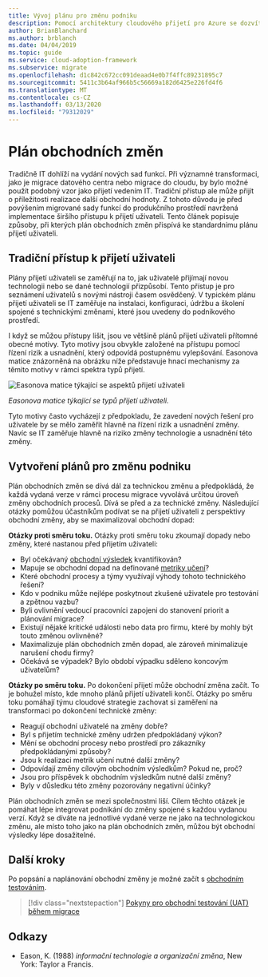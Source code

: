 ```yaml
---
title: Vývoj plánu pro změnu podniku
description: Pomocí architektury cloudového přijetí pro Azure se dozvíte, jak vám plán pro obchodní změnu může pomáhat s implementací širšího plánu přijetí uživateli.
author: BrianBlanchard
ms.author: brblanch
ms.date: 04/04/2019
ms.topic: guide
ms.service: cloud-adoption-framework
ms.subservice: migrate
ms.openlocfilehash: d1c842c672cc091deaad4e0b7f4ffc89231895c7
ms.sourcegitcommit: 5411c3b64af966b5c56669a182d6425e226fd4f6
ms.translationtype: MT
ms.contentlocale: cs-CZ
ms.lasthandoff: 03/13/2020
ms.locfileid: "79312029"
---
```

# <a name="business-change-plan"></a>Plán obchodních změn

Tradičně IT dohlíží na vydání nových sad funkcí. Při významné transformaci, jako je migrace datového centra nebo migrace do cloudu, by bylo možné použít podobný vzor jako přijetí vedením IT. Tradiční přístup ale může přijít o příležitosti realizace další obchodní hodnoty. Z tohoto důvodu je před povýšením migrované sady funkcí do produkčního prostředí navržená implementace širšího přístupu k přijetí uživateli. Tento článek popisuje způsoby, při kterých plán obchodních změn přispívá ke standardnímu plánu přijetí uživateli.

## <a name="traditional-user-adoption-approach"></a>Tradiční přístup k přijetí uživateli

Plány přijetí uživateli se zaměřují na to, jak uživatelé přijímají novou technologii nebo se dané technologií přizpůsobí. Tento přístup je pro seznámení uživatelů s novými nástroji časem osvědčený. V typickém plánu přijetí uživateli se IT zaměřuje na instalaci, konfiguraci, údržbu a školení spojené s technickými změnami, které jsou uvedeny do podnikového prostředí.

I když se můžou přístupy lišit, jsou ve většině plánů přijetí uživateli přítomné obecné motivy. Tyto motivy jsou obvykle založené na přístupu pomocí řízení rizik a usnadnění, který odpovídá postupnému vylepšování. Easonova matice znázorněná na obrázku níže představuje hnací mechanismy za těmito motivy v rámci spektra typů přijetí.

![Easonova matice týkající se aspektů přijetí uživateli](../../../_images/migrate/eason-matrix.jpg)

*Easonova matice týkající se typů přijetí uživateli.*

Tyto motivy často vycházejí z předpokladu, že zavedení nových řešení pro uživatele by se mělo zaměřit hlavně na řízení rizik a usnadnění změny. Navíc se IT zaměřuje hlavně na riziko změny technologie a usnadnění této změny.

## <a name="create-business-change-plans"></a>Vytvoření plánů pro změnu podniku

Plán obchodních změn se dívá dál za technickou změnu a předpokládá, že každá vydaná verze v rámci procesu migrace vyvolává určitou úroveň změny obchodních procesů. Dívá se před a za technické změny. Následující otázky pomůžou účastníkům podívat se na přijetí uživateli z perspektivy obchodní změny, aby se maximalizoval obchodní dopad:

**Otázky proti směru toku.** Otázky proti směru toku zkoumají dopady nebo změny, které nastanou před přijetím uživateli:

- Byl očekávaný [obchodní výsledek](../../../strategy/business-outcomes/index.md) kvantifikován?
- Mapuje se obchodní dopad na definované [metriky učení](../../../strategy/learning-metrics.md)?
- Které obchodní procesy a týmy využívají výhody tohoto technického řešení?
- Kdo v podniku může nejlépe poskytnout zkušené uživatele pro testování a zpětnou vazbu?
- Byli ovlivnění vedoucí pracovníci zapojeni do stanovení priorit a plánování migrace?
- Existují nějaké kritické události nebo data pro firmu, které by mohly být touto změnou ovlivněné?
- Maximalizuje plán obchodních změn dopad, ale zároveň minimalizuje narušení chodu firmy?
- Očekává se výpadek? Bylo období výpadku sděleno koncovým uživatelům?

**Otázky po směru toku.** Po dokončení přijetí může obchodní změna začít. To je bohužel místo, kde mnoho plánů přijetí uživateli končí. Otázky po směru toku pomáhají týmu cloudové strategie zachovat si zaměření na transformaci po dokončení technické změny:

- Reagují obchodní uživatelé na změny dobře?
- Byl s přijetím technické změny udržen předpokládaný výkon?
- Mění se obchodní procesy nebo prostředí pro zákazníky předpokládanými způsoby?
- Jsou k realizaci metrik učení nutné další změny?
- Odpovídají změny cílovým obchodním výsledkům? Pokud ne, proč?
- Jsou pro příspěvek k obchodním výsledkům nutné další změny?
- Byly v důsledku této změny pozorovány negativní účinky?

Plán obchodních změn se mezi společnostmi liší. Cílem těchto otázek je pomáhat lépe integrovat podnikání do změny spojené s každou vydanou verzí. Když se díváte na jednotlivé vydané verze ne jako na technologickou změnu, ale místo toho jako na plán obchodních změn, můžou být obchodní výsledky lépe dosažitelné.

## <a name="next-steps"></a>Další kroky

Po popsání a naplánování obchodní změny je možné začít s [obchodním testováním](./business-test.md).

> [!div class="nextstepaction"]
> [Pokyny pro obchodní testování (UAT) během migrace](./business-test.md)

## <a name="references"></a>Odkazy

- Eason, K. (1988) _informační technologie a organizační změna_, New York: Taylor a Francis.
